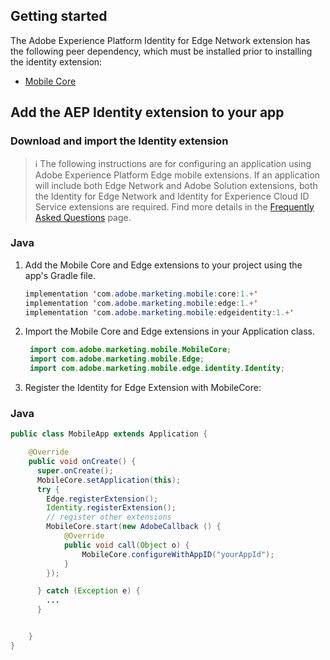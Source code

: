 ## Getting started

The Adobe Experience Platform Identity for Edge Network extension has the following peer dependency, which must be installed prior to installing the identity extension:
- [Mobile Core](https://aep-sdks.gitbook.io/docs/foundation-extensions/mobile-core)

## Add the AEP Identity extension to your app

### Download and import the Identity extension

> :information_source: The following instructions are for configuring an application using Adobe Experience Platform Edge mobile extensions. If an application will include both Edge Network and Adobe Solution extensions, both the Identity for Edge Network and Identity for Experience Cloud ID Service extensions are required. Find more details in the [Frequently Asked Questions](https://aep-sdks.gitbook.io/docs/foundation-extensions/identity-for-edge-network/identity-faq) page.


### Java

1. Add the Mobile Core and Edge extensions to your project using the app's Gradle file.

   ```java
   implementation 'com.adobe.marketing.mobile:core:1.+'
   implementation 'com.adobe.marketing.mobile:edge:1.+'
   implementation 'com.adobe.marketing.mobile:edgeidentity:1.+'
   ```

2. Import the Mobile Core and Edge extensions in your Application class.

   ```java
    import com.adobe.marketing.mobile.MobileCore;
    import com.adobe.marketing.mobile.Edge;
    import com.adobe.marketing.mobile.edge.identity.Identity;
   ```

3. Register the Identity for Edge Extension with MobileCore:

### Java

```java
public class MobileApp extends Application {

    @Override
    public void onCreate() {
      super.onCreate();
      MobileCore.setApplication(this);
      try {
        Edge.registerExtension();
        Identity.registerExtension();
        // register other extensions
        MobileCore.start(new AdobeCallback () {
            @Override
            public void call(Object o) {
                MobileCore.configureWithAppID("yourAppId");
            }
        });      

      } catch (Exception e) {
        ...
      }


    }
}
```

